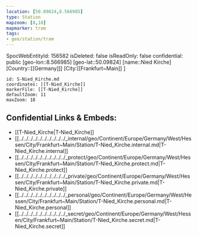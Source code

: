 ```yaml
---
location: [50.09824,8.566985]
type: Station 
mapzoom: [8,18] 
mapmarker: tram 
tags:
- geo/station/tram
---
```

SpocWebEntityId: 156582
isDeleted: false
isReadOnly: false
confidential: public
[geo-lon::8.566985]
[geo-lat::50.09824]
[name::Nied Kirche]
[Country::[[Germany]]]
[City:[[Frankfurt~Main]] ]


```leaflet
id: S-Nied_Kirche.md
coordinates: [[T-Nied_Kirche]]
markerFile: [[T-Nied_Kirche]]
defaultZoom: 11 
maxZoom: 18
```


## Confidential Links & Embeds: 
- [[T-Nied_Kirche|T-Nied_Kirche]] 
- [[../../../../../../../../../../_internal/geo/Continent/Europe/Germany/West/Hessen/City/Frankfurt~Main/Station/T-Nied_Kirche.internal.md|T-Nied_Kirche.internal]] 
- [[../../../../../../../../../../_protect/geo/Continent/Europe/Germany/West/Hessen/City/Frankfurt~Main/Station/T-Nied_Kirche.protect.md|T-Nied_Kirche.protect]] 
- [[../../../../../../../../../../_private/geo/Continent/Europe/Germany/West/Hessen/City/Frankfurt~Main/Station/T-Nied_Kirche.private.md|T-Nied_Kirche.private]] 
- [[../../../../../../../../../../_personal/geo/Continent/Europe/Germany/West/Hessen/City/Frankfurt~Main/Station/T-Nied_Kirche.personal.md|T-Nied_Kirche.personal]] 
- [[../../../../../../../../../../_secret/geo/Continent/Europe/Germany/West/Hessen/City/Frankfurt~Main/Station/T-Nied_Kirche.secret.md|T-Nied_Kirche.secret]] 

